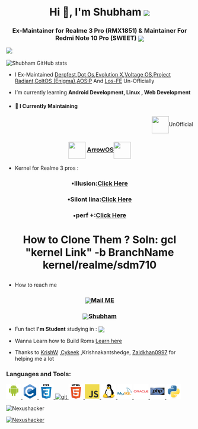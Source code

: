 <h1 align="center">Hi 👋, I'm Shubham <img align="center" src="https://img.icons8.com/external-kiranshastry-lineal-color-kiranshastry/64/undefined/external-developer-coding-kiranshastry-lineal-color-kiranshastry.png"/></h1>
<h3 align="center">Ex-Maintainer for Realme 3 Pro (RMX1851)  &  Maintainer For Redmi Note 10 Pro (SWEET) <img align="center" src="https://img.icons8.com/cute-clipart/64/undefined/android.png"/></h3>

<img src="https://activity-graph.herokuapp.com/graph?username=Nexushacker&theme=algolia">

![Shubham GitHub stats](https://github-readme-stats.vercel.app/api?username=Nexushacker&theme=algolia&show_icons=true&include_all_commits=true&border_radius=18&border_color=FF7DA2FF&bg_color=829BE6,9582E6,FF5252)


- I Ex-Maintained [Derpfest](https://github.com/DerpFest-12),[Dot Os](https://github.com/DotOS),[Evolution X](https://github.com/Evolution-X),[Voltage OS](https://github.com/VoltageOS),[Project Radiant](https://github.com/ProjectRadiant),[ColtOS (Enigma)](https://github.com/Colt-Enigma),[AOSiP](https://github.com/AOSiP)
  And [Los-FE](https://github.com/Los-FE) Un-Officially

- I’m currently learning **Android Development, Linux , Web Development**

- <h4 align ="left">📝 I Currently Maintaining </h4><p align="right"><img align="center" src="https://img.icons8.com/color/48/000000/verified-account.png" style="width:46px;height:46px;">UnOfficial</p>
<p align="center"><h3 align="center"><img align="center" src="https://avatars.githubusercontent.com/u/40351870?s=200&v=4" style="width:46px;height:46px;">
<a href="https://github.com/ArrowOS">ArrowOS<img align="center" src="https://img.icons8.com/color/48/000000/verified-account.png" style="width:46px;height:46px;"></p></h3></a>

- Kernel for Realme 3 pros : 
<p align="center"><h3 align="center">•Illusion:<a href="https://github.com/Blaster4385/IllusionX_sdm710.git">Click Here</p></h3></a>
<p align="center"><h3 align="center">•Silont lina:<a href="https://github.com/silont-project/kernel_realme_RMX1851.git">Click Here</p></h3></a>
<p align="center"><h3 align="center">•perf +:<a href="https://github.com/HyperTeam/android_kernel_realme_sdm710/tree/4.9.277">Click Here</p></h3></a>

<p align="center"><h1 align="center">How to Clone Them ? Soln: gcl "kernel Link" -b BranchName kernel/realme/sdm710</p></h1>

- How to reach me 
<h3 align="center"><a href="Nexushacker01@gmail.com"><img align="center" src="https://img.icons8.com/color/48/undefined/gmail-new.png"/>Mail ME</h3></a>
<h3 align="center"><a href="https://t.me/Gora_Billa"><img align="center" src="https://img.icons8.com/color/48/undefined/telegram-app--v1.png"/>Shubham</h3></a>

- Fun fact **I'm Student** studying in :
<a href="https://www.geu.ac.in/"><img align="center" src="https://www.geu.ac.in/content/dam/geu/geu-logo.svg"></a>

- Wanna Learn how to Build Roms
<a href="https://maheshtechnicals.com/2019/10/24/compile-rom-from-source/">Learn here</a>

- Thanks to <a href="https://github.com/KrishWalecha">KrishW</a> ,<a href="https://github.com/Cykeek">Cykeek</a> ,<a hre="https://github.com/krishnakantshedge">Krishnakantshedge</a>, <a href="https://github.com/zaidkhan0997">Zaidkhan0997</a> for helping me a lot 


<h3 align="left">Languages and Tools:</h3>
<p align="left"> <a href="https://developer.android.com" target="_blank" rel="noreferrer"> <img src="https://raw.githubusercontent.com/devicons/devicon/master/icons/android/android-original-wordmark.svg" alt="android" width="40" height="40"/> </a> <a href="https://www.cprogramming.com/" target="_blank" rel="noreferrer"> <img src="https://raw.githubusercontent.com/devicons/devicon/master/icons/c/c-original.svg" alt="c" width="40" height="40"/> </a> <a href="https://www.w3schools.com/css/" target="_blank" rel="noreferrer"> <img src="https://raw.githubusercontent.com/devicons/devicon/master/icons/css3/css3-original-wordmark.svg" alt="css3" width="40" height="40"/> </a> <a href="https://git-scm.com/" target="_blank" rel="noreferrer"> <img src="https://www.vectorlogo.zone/logos/git-scm/git-scm-icon.svg" alt="git" width="40" height="40"/> </a> <a href="https://www.w3.org/html/" target="_blank" rel="noreferrer"> <img src="https://raw.githubusercontent.com/devicons/devicon/master/icons/html5/html5-original-wordmark.svg" alt="html5" width="40" height="40"/> </a> <a href="https://developer.mozilla.org/en-US/docs/Web/JavaScript" target="_blank" rel="noreferrer"> <img src="https://raw.githubusercontent.com/devicons/devicon/master/icons/javascript/javascript-original.svg" alt="javascript" width="40" height="40"/> </a> <a href="https://www.linux.org/" target="_blank" rel="noreferrer"> <img src="https://raw.githubusercontent.com/devicons/devicon/master/icons/linux/linux-original.svg" alt="linux" width="40" height="40"/> </a> <a href="https://www.mysql.com/" target="_blank" rel="noreferrer"> <img src="https://raw.githubusercontent.com/devicons/devicon/master/icons/mysql/mysql-original-wordmark.svg" alt="mysql" width="40" height="40"/> </a> <a href="https://www.oracle.com/" target="_blank" rel="noreferrer"> <img src="https://raw.githubusercontent.com/devicons/devicon/master/icons/oracle/oracle-original.svg" alt="oracle" width="40" height="40"/> </a> <a href="https://www.php.net" target="_blank" rel="noreferrer"> <img src="https://raw.githubusercontent.com/devicons/devicon/master/icons/php/php-original.svg" alt="php" width="40" height="40"/> </a> <a href="https://www.python.org" target="_blank" rel="noreferrer"> <img src="https://raw.githubusercontent.com/devicons/devicon/master/icons/python/python-original.svg" alt="python" width="40" height="40"/> </a> </p>

<p align="left"> <img src="https://komarev.com/ghpvc/?username=Nexushacker&label=Profile%20views&color=0e75b6&style=flat" alt="Nexushacker" /> </p>

<p align="left"> <a href="https://github.com/ryo-ma/github-profile-trophy"><img src="https://github-profile-trophy.vercel.app/?username=Nexushacker" alt="Nexushacker" /></a> </p>
